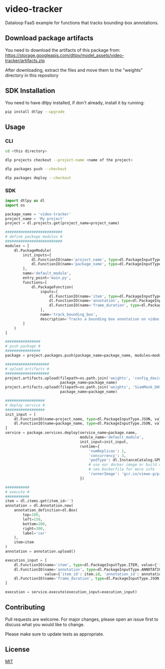 # video-tracker

Dataloop FaaS example for functions that tracks bounding-box annotations.

## Download package artifacts

You need to download the artifacts of this package from:
https://storage.googleapis.com/dtlpy/model_assets/video-tracker/artifacts.zip

After downloading, extract the files and move them to the "weights" directory in this repository

## SDK Installation

You need to have dtlpy installed, if don't already, install it by running:


```bash
pip install dtlpy --upgrade
```

## Usage

### CLI

```bash
cd <this directory>

dlp projects checkout --project-name <name of the project>

dlp packages push --checkout

dlp packages deploy --checkout
```
### SDK

```python
import dtlpy as dl
import os

package_name = 'video-tracker'
project_name = 'My project'
project = dl.projects.get(project_name=project_name)

##########################
# define package modules #
##########################
modules = [
    dl.PackageModule(
        init_inputs=[
            dl.FunctionIO(name='project_name', type=dl.PackageInputType.JSON),
            dl.FunctionIO(name='package_name', type=dl.PackageInputType.JSON)
        ],
        name='default_module',
        entry_point='main.py',
        functions=[
            dl.PackageFunction(
                inputs=[
                    dl.FunctionIO(name='item', type=dl.PackageInputType.ITEM),
                    dl.FunctionIO(name='annotation', type=dl.PackageInputType.ANNOTATION),
                    dl.FunctionIO(name='frame_duration', type=dl.PackageInputType.JSON)
                ],
                name='track_bounding_box',
                description='Tracks a bounding box annotation on video')
        ]
    )
]

################
# push package #
################
package = project.packages.push(package_name=package_name, modules=modules)

####################
# upload artifacts #
####################
project.artifacts.upload(filepath=os.path.join('weights', 'config_davis.json'),
                         package_name=package_name)
project.artifacts.upload(filepath=os.path.join('weights', 'SiamMask_DAVIS.pth'),
                         package_name=package_name)

##################
# deploy service #
##################
init_input = [
    dl.FunctionIO(name=project_name, type=dl.PackageInputType.JSON, value=project_name),
    dl.FunctionIO(name=package_name, type=dl.PackageInputType.JSON, value=package.name)
]
service = package.services.deploy(service_name=package.name,
                                  module_name='default_module',
                                  init_input=init_input,
                                  runtime={
                                      'numReplicas': 1,
                                      'concurrency': 3,
                                      'podType': dl.InstanceCatalog.GPU_K80_S,
                                      # use our docker image or build one of your own
                                      # see Dockerfile for more info
                                      'runnerImage': 'gcr.io/viewo-g/piper/agent/gpu/torch_opencv_4:1.8.16.0'
                                  })

###########
# execute #
###########
item = dl.items.get(item_id='')
annotation = dl.Annotation.new(
    annotation_definition=dl.Box(
        top=100,
        left=150,
        bottom=200,
        right=300,
        label='car'
    ),
    item=item
)
annotation = annotation.upload()

execution_input = [
    dl.FunctionIO(name='item', type=dl.PackageInputType.ITEM, value={'item_id': item.id}),
    dl.FunctionIO(name='annotation', type=dl.PackageInputType.ANNOTATION,
                  value={'item_id': item.id, 'annotation_id': annotation.id}),
    dl.FunctionIO(name='frame_duration', type=dl.PackageInputType.JSON, value=30)
]

execution = service.execute(execution_input=execution_input)

```

## Contributing
Pull requests are welcome. For major changes, please open an issue first to discuss what you would like to change.

Please make sure to update tests as appropriate.

## License
[MIT](https://choosealicense.com/licenses/mit/)
